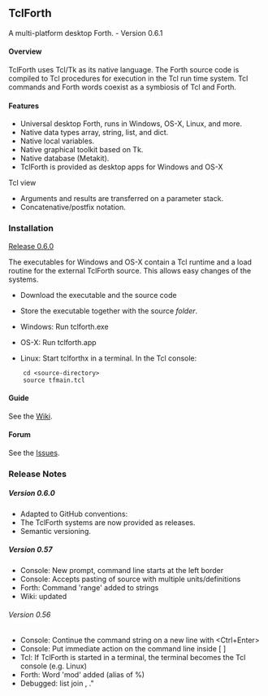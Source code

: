 ## TclForth

A multi-platform desktop Forth. - Version 0.6.1

#### Overview
TclForth uses Tcl/Tk as its native language. The Forth source code is compiled to Tcl procedures for execution in the Tcl run time system. Tcl commands and Forth words coexist as a symbiosis of Tcl and Forth. 


#### Features

* Universal desktop Forth, runs in Windows, OS-X, Linux, and more. 
* Native data types array, string, list, and dict.
* Native local variables.
* Native graphical toolkit based on Tk.
* Native database (Metakit).
* TclForth is provided as desktop apps for Windows and OS-X

Tcl view

* Arguments and results are transferred on a parameter stack. 
* Concatenative/postfix notation.

### Installation

[Release 0.6.0](https://github.com/wolfwejgaard/tclforth/releases) 

The executables for Windows and OS-X contain a Tcl runtime and a load routine 
for the external TclForth source. This allows easy changes of the systems.

* Download the executable and the source code
* Store the executable together with the source *folder*.
* Windows: Run tclforth.exe
* OS-X: Run tclforth.app

* Linux: Start tclforthx in a terminal. In the Tcl console:

```
    cd <source-directory>
    source tfmain.tcl
```

#### Guide

See the [Wiki](https://github.com/wolfwejgaard/tclforth/wiki).

#### Forum

See the [Issues](https://github.com/wolfwejgaard/tclforth/issues).


### Release Notes

##### Version 0.6.0

* Adapted to GitHub conventions:
* The TclForth systems are now provided as releases.
* Semantic versioning.

##### Version 0.57

* Console: New prompt, command line starts at the left border
* Console: Accepts pasting of source with multiple units/definitions 
* Forth: Command 'range' added to strings
* Wiki: updated

###### Version 0.56

* Console: Continue the command string on a new line with \<Ctrl+Enter\>
* Console: Put immediate action on the command line inside [ ]
* Tcl: If TclForth is started in a terminal, the terminal becomes the Tcl console (e.g. Linux)
* Forth: Word 'mod' added (alias of %) 
* Debugged: list join ,   ."  






